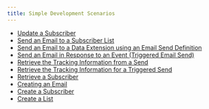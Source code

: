 ```yaml
---
title: Simple Development Scenarios
---
```

<ul>
<li>
<a href="update_a_subscriber.htm">Update a Subscriber</a>
</li>
<li>
<a href="send_an_email_to_a_subscriber_list.htm">Send an Email to a Subscriber List</a>
</li>
<li>
<a href="send_an_email_to_a_data_extension_using_an_email_send_definition.htm">Send an Email to a Data Extension using an Email Send Definition</a>
</li>
<li>
<a href="send_an_email_in_response_to_an_event_triggered_email_send.htm">Send an Email in Response to an Event (Triggered Email Send)</a>
</li>
<li>
<a href="retrieve_the_tracking_information_from_a_send.htm">Retrieve the Tracking Information from a Send</a>
</li>
<li>
<a href="retrieve_the_tracking_information_for_a_triggered_send.htm">Retrieve the Tracking Information for a Triggered Send</a>
</li>
<li>
<a href="retrieve_a_subscriber.htm">Retrieve a Subscriber</a>
</li>
<li>
<a href="creating_an_email.htm">Creating an Email</a>
</li>
<li>
<a href="create_a_subscriber.htm">Create a Subscriber</a>
</li>
<li>
<a href="create_a_list.htm">Create a List</a>
</li>
</ul>
    